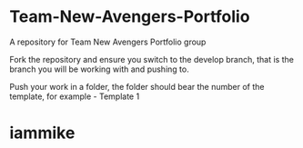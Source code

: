 # Team-New-Avengers-Portfolio
A repository for Team New Avengers Portfolio group 

Fork the repository and ensure you switch to the develop branch, that is the branch you will be working with and pushing to.

Push your work in a folder, the folder should bear the number of the template, for example - Template 1
# iammike
